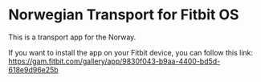 # Norwegian Transport for Fitbit OS
This is a transport app for the Norway.

If you want to install the app on your Fitbit device, you can follow this link: https://gam.fitbit.com/gallery/app/9830f043-b9aa-4400-bd5d-618e9d96e25b
